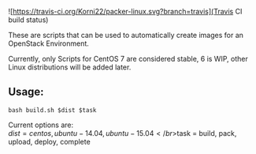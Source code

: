 ![https://travis-ci.org/Korni22/packer-linux.svg?branch=travis](Travis CI build status)

These are scripts that can be used to automatically create images for an OpenStack Environment.

Currently, only Scripts for CentOS 7 are considered stable, 6 is WIP, other Linux distributions will be added later.

## Usage:
`bash build.sh $dist $task`

Current options are:
</br>$dist = centos, ubuntu-14.04, ubuntu-15.04
</br>$task = build, pack, upload, deploy, complete